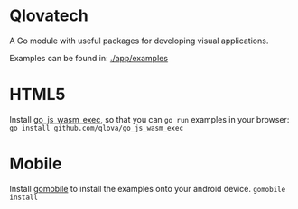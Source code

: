 # Qlovatech
A Go module with useful packages for developing visual applications.

Examples can be found in: [./app/examples](./app/examples)

# HTML5
Install [go_js_wasm_exec](https://github.com/qlova/go_js_wasm_exec), so that you can `go run` examples in your browser:
`go install github.com/qlova/go_js_wasm_exec` 

# Mobile
Install [gomobile](https://github.com/golang/go/wiki/Mobile) to install the examples onto your android device.
`gomobile install`